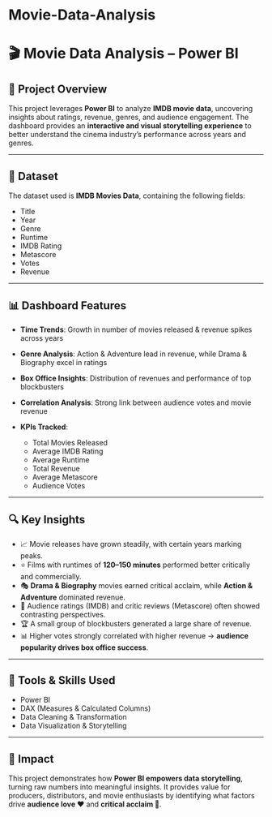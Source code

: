 # Movie-Data-Analysis

# 🎬 Movie Data Analysis – Power BI

## 📌 Project Overview

This project leverages **Power BI** to analyze **IMDB movie data**, uncovering insights about ratings, revenue, genres, and audience engagement.
The dashboard provides an **interactive and visual storytelling experience** to better understand the cinema industry’s performance across years and genres.

---

## 📂 Dataset

The dataset used is **IMDB Movies Data**, containing the following fields:

* Title
* Year
* Genre
* Runtime
* IMDB Rating
* Metascore
* Votes
* Revenue

---

## 📊 Dashboard Features

* **Time Trends**: Growth in number of movies released & revenue spikes across years
* **Genre Analysis**: Action & Adventure lead in revenue, while Drama & Biography excel in ratings
* **Box Office Insights**: Distribution of revenues and performance of top blockbusters
* **Correlation Analysis**: Strong link between audience votes and movie revenue
* **KPIs Tracked**:

  * Total Movies Released
  * Average IMDB Rating
  * Average Runtime
  * Total Revenue
  * Average Metascore
  * Audience Votes

---

## 🔍 Key Insights

* 📈 Movie releases have grown steadily, with certain years marking peaks.
* ⭐ Films with runtimes of **120–150 minutes** performed better critically and commercially.
* 🎭 **Drama & Biography** movies earned critical acclaim, while **Action & Adventure** dominated revenue.
* 🧐 Audience ratings (IMDB) and critic reviews (Metascore) often showed contrasting perspectives.
* 🏆 A small group of blockbusters generated a large share of revenue.
* 📊 Higher votes strongly correlated with higher revenue → **audience popularity drives box office success**.

---

## 📌 Tools & Skills Used

* Power BI
* DAX (Measures & Calculated Columns)
* Data Cleaning & Transformation
* Data Visualization & Storytelling

---
## 🚀 Impact

This project demonstrates how **Power BI empowers data storytelling**, turning raw numbers into meaningful insights.
It provides value for producers, distributors, and movie enthusiasts by identifying what factors drive **audience love ❤️** and **critical acclaim 🧐**.


